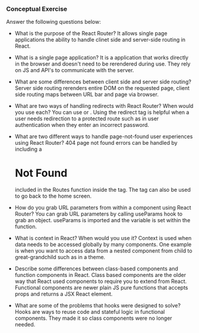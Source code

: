 ### Conceptual Exercise

Answer the following questions below:

- What is the purpose of the React Router?
  It allows single page applications the ability to handle clinet side and server-side routing in React.

- What is a single page application?
  It is a application that works directly in the browser and doesn't need to be rerendered during use. They rely on JS and API's to communicate with the server.

- What are some differences between client side and server side routing?
  Server side routing rerenders entire DOM on the requested page, client side routing maps between URL bar and page via browser.

- What are two ways of handling redirects with React Router? When would you use each?
  You can use <Redirect to="/" /> or <Route exact path="/"><Home /></Route>. Using the redirect tag is helpful when a user needs redirection to a protected route such as in user authentication when they enter an incorrect password.

- What are two different ways to handle page-not-found user experiences using React Router?
  404 page not found errors can be handled by including a <Route> <h1> Not Found </h1> </Route> included in the Routes function inside the <Switch> tag. The <Redirect to="/"> tag can also be used to go back to the home screen.

- How do you grab URL parameters from within a component using React Router?
  You can grab URL parameters by calling useParams hook to grab an object. useParams is imported and the variable is set within the function.

- What is context in React? When would you use it?
  Context is used when data needs to be accessed globally by many components. One example is when you want to access data from a nested component from child to great-grandchild such as in a theme.

- Describe some differences between class-based components and function
  components in React.
  Class based components are the older way that React used components to require you to extend from React. Functional components are newer plain JS pure functions that accepts props and returns a JSX React element.

- What are some of the problems that hooks were designed to solve?
  Hooks are ways to reuse code and stateful logic in functional components. They made it so class components were no longer needed.
